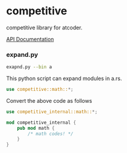 # competitive

competitive library for atcoder.

[API Documentation](https://illumination-k.github.io/competitive-lib-rust/competitive)

### expand.py

```bash
exapnd.py --bin a
```

This python script can expand modules in a.rs.

```rust
use competitive::math::*;
```

Convert the above code as follows

```rust
use competitive_internal::math::*;

mod competitive_internal {
    pub mod math {
        /* math codes! */
    }
}
